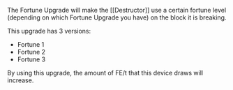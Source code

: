 The Fortune Upgrade will make the [[Destructor]] use a certain fortune level (depending on which Fortune Upgrade you have) on the block it is breaking.

This upgrade has 3 versions:
- Fortune 1
- Fortune 2
- Fortune 3

By using this upgrade, the amount of FE/t that this device draws will increase.